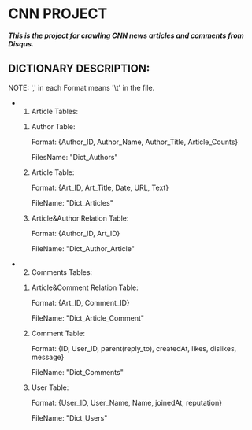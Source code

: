 # CNN PROJECT

**_This is the project for crawling CNN news articles and comments from Disqus._**

## DICTIONARY DESCRIPTION:

NOTE: ',' in each Format means '\t' in the file.

- 1. Article Tables:

    1) Author Table:

        Format: {Author_ID, Author_Name, Author_Title, Article_Counts}

        FilesName: "Dict_Authors"

    2) Article Table:

        Format: {Art_ID, Art_Title, Date, URL, Text}

        FileName: "Dict_Articles"

    3) Article&Author Relation Table:

        Format: {Author_ID, Art_ID}

        FileName: "Dict_Author_Article"

- 2. Comments Tables:

    1) Article&Comment Relation Table:

        Format: {Art_ID, Comment_ID}

        FileName: "Dict_Article_Comment"

    2) Comment Table:

        Format: {ID, User_ID, parent(reply_to), createdAt, likes, dislikes, message}

        FileName: "Dict_Comments"

    3) User Table:

        Format: {User_ID, User_Name, Name, joinedAt, reputation}

        FileName: "Dict_Users"

